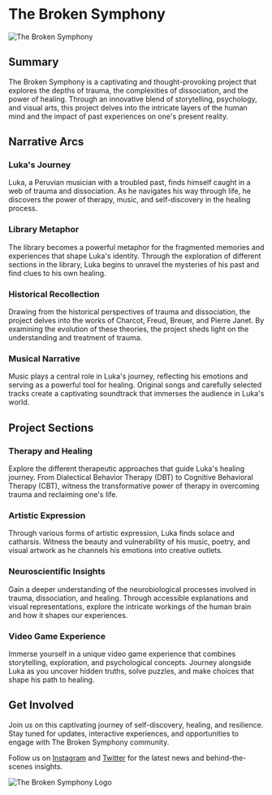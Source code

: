 # The Broken Symphony

![The Broken Symphony](https://example.com/images/the-broken-symphony.jpg)

## Summary

The Broken Symphony is a captivating and thought-provoking project that explores the depths of trauma, the complexities of dissociation, and the power of healing. Through an innovative blend of storytelling, psychology, and visual arts, this project delves into the intricate layers of the human mind and the impact of past experiences on one's present reality.

## Narrative Arcs

### Luka's Journey

Luka, a Peruvian musician with a troubled past, finds himself caught in a web of trauma and dissociation. As he navigates his way through life, he discovers the power of therapy, music, and self-discovery in the healing process.

### Library Metaphor

The library becomes a powerful metaphor for the fragmented memories and experiences that shape Luka's identity. Through the exploration of different sections in the library, Luka begins to unravel the mysteries of his past and find clues to his own healing.

### Historical Recollection

Drawing from the historical perspectives of trauma and dissociation, the project delves into the works of Charcot, Freud, Breuer, and Pierre Janet. By examining the evolution of these theories, the project sheds light on the understanding and treatment of trauma.

### Musical Narrative

Music plays a central role in Luka's journey, reflecting his emotions and serving as a powerful tool for healing. Original songs and carefully selected tracks create a captivating soundtrack that immerses the audience in Luka's world.

## Project Sections

### Therapy and Healing

Explore the different therapeutic approaches that guide Luka's healing journey. From Dialectical Behavior Therapy (DBT) to Cognitive Behavioral Therapy (CBT), witness the transformative power of therapy in overcoming trauma and reclaiming one's life.

### Artistic Expression

Through various forms of artistic expression, Luka finds solace and catharsis. Witness the beauty and vulnerability of his music, poetry, and visual artwork as he channels his emotions into creative outlets.

### Neuroscientific Insights

Gain a deeper understanding of the neurobiological processes involved in trauma, dissociation, and healing. Through accessible explanations and visual representations, explore the intricate workings of the human brain and how it shapes our experiences.

### Video Game Experience

Immerse yourself in a unique video game experience that combines storytelling, exploration, and psychological concepts. Journey alongside Luka as you uncover hidden truths, solve puzzles, and make choices that shape his path to healing.

## Get Involved

Join us on this captivating journey of self-discovery, healing, and resilience. Stay tuned for updates, interactive experiences, and opportunities to engage with The Broken Symphony community.

Follow us on [Instagram](https://instagram.com/thebrokensymphony) and [Twitter](https://twitter.com/thebrokensymphony) for the latest news and behind-the-scenes insights.

![The Broken Symphony Logo](https://example.com/images/logo.png)
